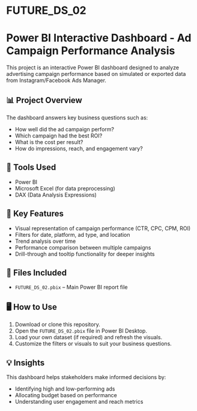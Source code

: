 # FUTURE_DS_02

# Power BI Interactive Dashboard - Ad Campaign Performance Analysis

This project is an interactive Power BI dashboard designed to analyze advertising campaign performance based on simulated or exported data from Instagram/Facebook Ads Manager.

## 📊 Project Overview

The dashboard answers key business questions such as:
- How well did the ad campaign perform?
- Which campaign had the best ROI?
- What is the cost per result?
- How do impressions, reach, and engagement vary?

## 🧰 Tools Used
- Power BI
- Microsoft Excel (for data preprocessing)
- DAX (Data Analysis Expressions)

## 📌 Key Features
- Visual representation of campaign performance (CTR, CPC, CPM, ROI)
- Filters for date, platform, ad type, and location
- Trend analysis over time
- Performance comparison between multiple campaigns
- Drill-through and tooltip functionality for deeper insights

## 📁 Files Included
- `FUTURE_DS_02.pbix` – Main Power BI report file

## 🖥️ How to Use
1. Download or clone this repository.
2. Open the `FUTURE_DS_02.pbix` file in Power BI Desktop.
3. Load your own dataset (if required) and refresh the visuals.
4. Customize the filters or visuals to suit your business questions.

## 💡 Insights
This dashboard helps stakeholders make informed decisions by:
- Identifying high and low-performing ads
- Allocating budget based on performance
- Understanding user engagement and reach metrics



